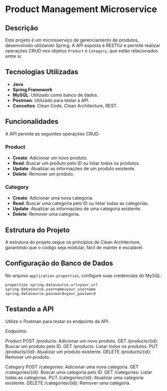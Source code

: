 # Product Management Microservice

## Descrição

Este projeto é um microsserviço de gerenciamento de produtos, desenvolvido utilizando Spring. A API exposta é RESTful e permite realizar operações CRUD nos objetos `Product` e `Category`, que estão relacionados entre si. 

## Tecnologias Utilizadas

- **Java**
- **Spring Framework**
- **MySQL**: Utilizado como banco de dados.
- **Postman**: Utilizado para testar a API.
- **Conceitos**: Clean Code, Clean Architecture, REST.

## Funcionalidades

A API permite as seguintes operações CRUD:

### Product

- **Create**: Adicionar um novo produto.
- **Read**: Buscar um produto pelo ID ou listar todos os produtos.
- **Update**: Atualizar as informações de um produto existente.
- **Delete**: Remover um produto.

### Category

- **Create**: Adicionar uma nova categoria.
- **Read**: Buscar uma categoria pelo ID ou listar todas as categorias.
- **Update**: Atualizar as informações de uma categoria existente.
- **Delete**: Remover uma categoria.

## Estrutura do Projeto

A estrutura do projeto segue os princípios de Clean Architecture, garantindo que o código seja modular, fácil de manter e escalável.


## Configuração do Banco de Dados

No arquivo `application.properties`, configure suas credenciais do MySQL:

`properties
spring.datasource.url=your_url
spring.datasource.username=your_username
spring.datasource.password=your_password`


## Testando a API
Utilize o Postman para testar os endpoints da API.

Endpoints:

Product
POST /products: Adicionar um novo produto.
GET /products/{id}: Buscar um produto pelo ID.
GET /products: Listar todos os produtos.
PUT /products/{id}: Atualizar um produto existente.
DELETE /products/{id}: Remover um produto.

Category
POST /categories: Adicionar uma nova categoria.
GET /categories/{id}: Buscar uma categoria pelo ID.
GET /categories: Listar todas as categorias.
PUT /categories/{id}: Atualizar uma categoria existente.
DELETE /categories/{id}: Remover uma categoria.
